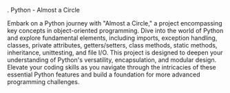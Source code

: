 . Python - Almost a Circle

Embark on a Python journey with "Almost a Circle," a project encompassing key concepts in object-oriented programming. Dive into the world of Python and explore fundamental elements, including imports, exception handling, classes, private attributes, getters/setters, class methods, static methods, inheritance, unittesting, and file I/O. This project is designed to deepen your understanding of Python's versatility, encapsulation, and modular design. Elevate your coding skills as you navigate through the intricacies of these essential Python features and build a foundation for more advanced programming challenges.
